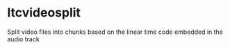 # ltcvideosplit
Split video files into chunks based on the linear time code embedded in the audio track
